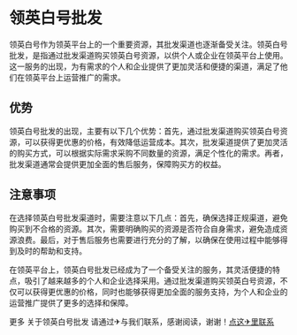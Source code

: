 # 领英白号批发

领英白号作为领英平台上的一个重要资源，其批发渠道也逐渐备受关注。领英白号批发，是指通过批发渠道购买领英白号资源，以供个人或企业在领英平台上使用。这一服务的出现，为有需求的个人和企业提供了更加灵活和便捷的渠道，满足了他们在领英平台上运营推广的需求。

## 优势

领英白号批发的出现，主要有以下几个优势：首先，通过批发渠道购买领英白号资源，可以获得更优惠的价格，有效降低运营成本。其次，批发渠道提供了更加灵活的购买方式，可以根据实际需求采购不同数量的资源，满足个性化的需求。再者，批发渠道通常会提供更加全面的售后服务，保障购买方的权益。

## 注意事项

在选择领英白号批发渠道时，需要注意以下几点：首先，确保选择正规渠道，避免购买到不合格的资源。其次，需要明确购买的资源是否符合自身需求，避免造成资源浪费。最后，对于售后服务也需要进行充分的了解，以确保在使用过程中能够得到及时的帮助和支持。

在领英平台上，领英白号批发已经成为了一个备受关注的服务，其灵活便捷的特点，吸引了越来越多的个人和企业选择采用。通过批发渠道购买领英白号资源，不仅可以获得更优惠的价格，同时也能够获得更加全面的服务支持，为个人和企业的运营推广提供了更多的选择和保障。

更多 关于领英白号批发 请通过✈与我们联系，感谢阅读，谢谢！[点这✈里联系](https://b.k02.cc)